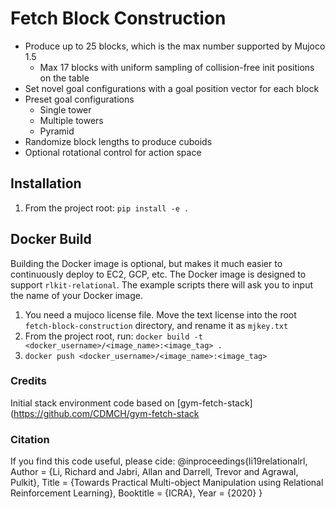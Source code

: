 # Fetch Block Construction
- Produce up to 25 blocks, which is the max number supported by Mujoco 1.5
    - Max 17 blocks with uniform sampling of collision-free init positions on the table
- Set novel goal configurations with a goal position vector for each block
- Preset goal configurations
    - Single tower
    - Multiple towers
    - Pyramid
- Randomize block lengths to produce cuboids
- Optional rotational control for action space

## Installation
1. From the project root: 
`pip install -e .`

## Docker Build
Building the Docker image is optional, but makes it much easier to continuously deploy to EC2, GCP, etc. The Docker image is designed to support `rlkit-relational`. The example scripts there will ask you to input the name of your Docker image.

1. You need a mujoco license file. Move the text license into the root `fetch-block-construction` directory, and rename it as `mjkey.txt`
2. From the project root, run: 
`docker build -t <docker_username>/<image_name>:<image_tag> .`
3. `docker push <docker_username>/<image_name>:<image_tag>`

### Credits
Initial stack environment code based on
[gym-fetch-stack](https://github.com/CDMCH/gym-fetch-stack


### Citation
If you find this code useful, please cide:
    @inproceedings{li19relationalrl,
      Author = {Li, Richard and
      Jabri, Allan and Darrell, Trevor and Agrawal, Pulkit},
      Title = {Towards Practical Multi-object Manipulation using Relational Reinforcement Learning},
      Booktitle = {ICRA},
      Year = {2020}
    }
